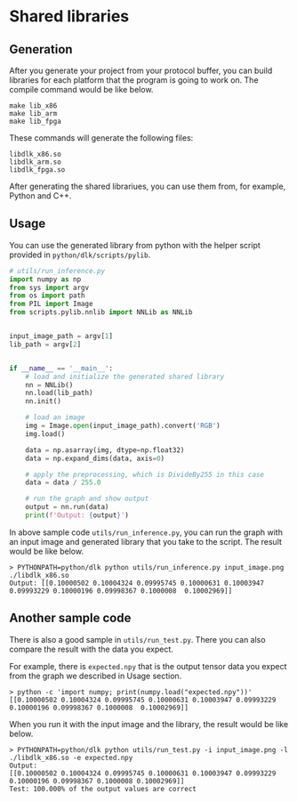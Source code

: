 # Shared libraries

## Generation
After you generate your project from your protocol buffer, you can build libraries for each platform that the program is going to work on. 
The compile command would be like below.

```
make lib_x86
make lib_arm
make lib_fpga
```

These commands will generate the following files:
```
libdlk_x86.so
libdlk_arm.so
libdlk_fpga.so
```

After generating the shared librariues, you can use them from, for example, Python and C++.

## Usage
You can use the generated library from python with the helper script provided in `python/dlk/scripts/pylib`.

```python
# utils/run_inference.py
import numpy as np
from sys import argv
from os import path
from PIL import Image
from scripts.pylib.nnlib import NNLib as NNLib


input_image_path = argv[1]
lib_path = argv[2]


if __name__ == '__main__':
    # load and initialize the generated shared library
    nn = NNLib()
    nn.load(lib_path)
    nn.init()

    # load an image
    img = Image.open(input_image_path).convert('RGB')
    img.load()

    data = np.asarray(img, dtype=np.float32)
    data = np.expand_dims(data, axis=0)

    # apply the preprocessing, which is DivideBy255 in this case
    data = data / 255.0

    # run the graph and show output
    output = nn.run(data)
    print(f'Output: {output}')
```

In above sample code `utils/run_inference.py`, you can run the graph with an input image and generated library that you take to the script.
The result would be like below.

```
> PYTHONPATH=python/dlk python utils/run_inference.py input_image.png ./libdlk_x86.so
Output: [[0.10000502 0.10004324 0.09995745 0.10000631 0.10003947 0.09993229 0.10000196 0.09998367 0.1000008  0.10002969]]
```


## Another sample code
There is also a good sample in `utils/run_test.py`.
There you can also compare the result with the data you expect.

For example, there is `expected.npy` that is the output tensor data you expect from the graph we described in Usage section.
```
> python -c 'import numpy; print(numpy.load("expected.npy"))'
[[0.10000502 0.10004324 0.09995745 0.10000631 0.10003947 0.09993229 0.10000196 0.09998367 0.1000008  0.10002969]]
```

When you run it with the input image and the library, the result would be like below.

```
> PYTHONPATH=python/dlk python utils/run_test.py -i input_image.png -l ./libdlk_x86.so -e expected.npy
Output:
[[0.10000502 0.10004324 0.09995745 0.10000631 0.10003947 0.09993229 0.10000196 0.09998367 0.1000008 0.10002969]]
Test: 100.000% of the output values are correct
```
